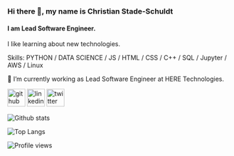 ### Hi there 👋, my name is Christian Stade-Schuldt
#### I am Lead Software Engineer.
I like learning about new technologies.

Skills: PYTHON / DATA SCIENCE / JS / HTML / CSS / C++ / SQL / Jupyter / AWS / Linux

🌱 I’m currently working as Lead Software Engineer at HERE Technologies.


[<img src='https://cdn.jsdelivr.net/npm/simple-icons@3.0.1/icons/github.svg' alt='github' height='40'>](https://github.com/Tafkas)  [<img src='https://cdn.jsdelivr.net/npm/simple-icons@3.0.1/icons/linkedin.svg' alt='linkedin' height='40'>](https://www.linkedin.com/in/stadeschuldt/)  [<img src='https://cdn.jsdelivr.net/npm/simple-icons@3.0.1/icons/twitter.svg' alt='twitter' height='40'>](https://twitter.com/tafkas)  

![Github stats](https://github-readme-stats.vercel.app/api?username=tafkas&show_icons=true)

![Top Langs](https://github-readme-stats.vercel.app/api/top-langs/?username=tafkas&hide=TeX&layout=compact)

![Profile views](https://gpvc.arturio.dev/tafkas)  
